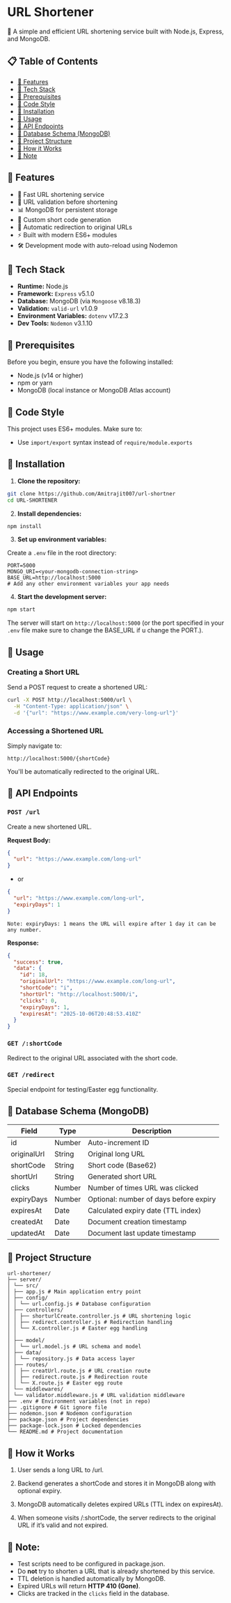 # URL Shortener

🔗 A simple and efficient URL shortening service built with Node.js, Express, and MongoDB.

## 📋 Table of Contents

- [🔹 Features](#-features)
- [🔹 Tech Stack](#-tech-stack)
- [🔹 Prerequisites](#-prerequisites)
- [🔹 Code Style](#-code-style)
- [🔹 Installation](#-installation)
- [🔹 Usage](#-usage)
- [🔹 API Endpoints](#-api-endpoints)
- [🔹 Database Schema (MongoDB)](#-database-schema-mongodb)
- [🔹 Project Structure](#-project-structure)
- [🔹 How it Works](#-how-it-works)
- [🔹 Note](#-note)

## 🔹 Features

- 🚀 Fast URL shortening service
- 🔄 URL validation before shortening
- 📊 MongoDB for persistent storage
- 🎯 Custom short code generation
- 🔀 Automatic redirection to original URLs
- ⚡ Built with modern ES6+ modules
- 🛠️ Development mode with auto-reload using Nodemon

## 🔹 Tech Stack

- **Runtime:** Node.js
- **Framework:** `Express` v5.1.0
- **Database:** MongoDB (via `Mongoose` v8.18.3)
- **Validation:** `valid-url` v1.0.9
- **Environment Variables:** `dotenv` v17.2.3
- **Dev Tools:** `Nodemon` v3.1.10

## 🔹 Prerequisites

Before you begin, ensure you have the following installed:

- Node.js (v14 or higher)
- npm or yarn
- MongoDB (local instance or MongoDB Atlas account)

## 🔹 Code Style

This project uses ES6+ modules. Make sure to:

- Use `import/export` syntax instead of `require/module.exports`

## 🔹 Installation

1. **Clone the repository:**

```bash
git clone https://github.com/Amitrajit007/url-shortner
cd URL-SHORTENER
```

2. **Install dependencies:**

```bash
npm install
```

3. **Set up environment variables:**

Create a `.env` file in the root directory:

```env
PORT=5000
MONGO_URI=<your-mongodb-connection-string>
BASE_URL=http://localhost:5000
# Add any other environment variables your app needs
```

4. **Start the development server:**

```bash
npm start
```

The server will start on `http://localhost:5000` (or the port specified in your `.env` file make sure to change the BASE_URL if u change the PORT.).

## 🔹 Usage

### Creating a Short URL

Send a POST request to create a shortened URL:

```bash
curl -X POST http://localhost:5000/url \
  -H "Content-Type: application/json" \
  -d '{"url": "https://www.example.com/very-long-url"}'
```

### Accessing a Shortened URL

Simply navigate to:

```
http://localhost:5000/{shortCode}
```

You'll be automatically redirected to the original URL.

## 🔹 API Endpoints

### `POST /url`

Create a new shortened URL.

**Request Body:**

```json
{
  "url": "https://www.example.com/long-url"
}
```

- or

```json
{
  "url": "https://www.example.com/long-url",
  "expiryDays": 1
}
```

```text
Note: expiryDays: 1 means the URL will expire after 1 day it can be any number.
```

**Response:**

```json
{
  "success": true,
  "data": {
    "id": 18,
    "originalUrl": "https://www.example.com/long-url",
    "shortCode": "i",
    "shortUrl": "http://localhost:5000/i",
    "clicks": 0,
    "expiryDays": 1,
    "expiresAt": "2025-10-06T20:48:53.410Z"
  }
}
```

### `GET /:shortCode`

Redirect to the original URL associated with the short code.

### `GET /redirect`

Special endpoint for testing/Easter egg functionality.

## 🔹 Database Schema (MongoDB)

| Field       | Type   | Description                            |
| ----------- | ------ | -------------------------------------- |
| id          | Number | Auto-increment ID                      |
| originalUrl | String | Original long URL                      |
| shortCode   | String | Short code (Base62)                    |
| shortUrl    | String | Generated short URL                    |
| clicks      | Number | Number of times URL was clicked        |
| expiryDays  | Number | Optional: number of days before expiry |
| expiresAt   | Date   | Calculated expiry date (TTL index)     |
| createdAt   | Date   | Document creation timestamp            |
| updatedAt   | Date   | Document last update timestamp         |

## 🔹 Project Structure

```
url-shortener/
├── server/
│ └── src/
│ ├── app.js # Main application entry point
│ ├── config/
│ │ └── url.config.js # Database configuration
│ ├── controllers/
│ │ ├── shorturlCreate.controller.js # URL shortening logic
│ │ ├── redirect.controller.js # Redirection handling
│ │ └── X.controller.js # Easter egg handling
│ │
│ ├── model/
│ │ └── url.model.js # URL schema and model
│ ├── data/
│ │ └── repository.js # Data access layer
│ ├── routes/
│ │ ├── creatUrl.route.js # URL creation route
│ │ ├── redirect.route.js # Redirection route
│ │ └── X.route.js # Easter egg route
│ └── middlewares/
│ └── validator.middleware.js # URL validation middleware
├── .env # Environment variables (not in repo)
├── .gitignore # Git ignore file
├── nodemon.json # Nodemon configuration
├── package.json # Project dependencies
├── package-lock.json # Locked dependencies
└── README.md # Project documentation
```

## 🔹 How it Works

1. User sends a long URL to /url.

2. Backend generates a shortCode and stores it in MongoDB along with optional expiry.

3. MongoDB automatically deletes expired URLs (TTL index on expiresAt).

4. When someone visits /:shortCode, the server redirects to the original URL if it’s valid and not expired.

## 🔹 Note:

- Test scripts need to be configured in package.json.
- Do **not** try to shorten a URL that is already shortened by this service.
- TTL deletion is handled automatically by MongoDB.
- Expired URLs will return **HTTP 410 (Gone)**.
- Clicks are tracked in the `clicks` field in the database.
